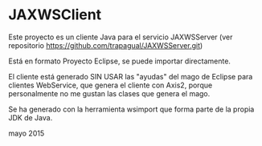 # JAXWSClient

Este proyecto es un cliente Java para el servicio JAXWSServer (ver repositorio https://github.com/trapagual/JAXWSServer.git)

Está en formato Proyecto Eclipse, se puede importar directamente.

El cliente está generado SIN USAR las "ayudas" del mago de Eclipse 
para clientes WebService, que genera el cliente con Axis2, 
porque personalmente no me gustan las clases que genera el mago.

Se ha generado con la herramienta    wsimport   que forma parte de
la propia JDK de Java.


mayo 2015
